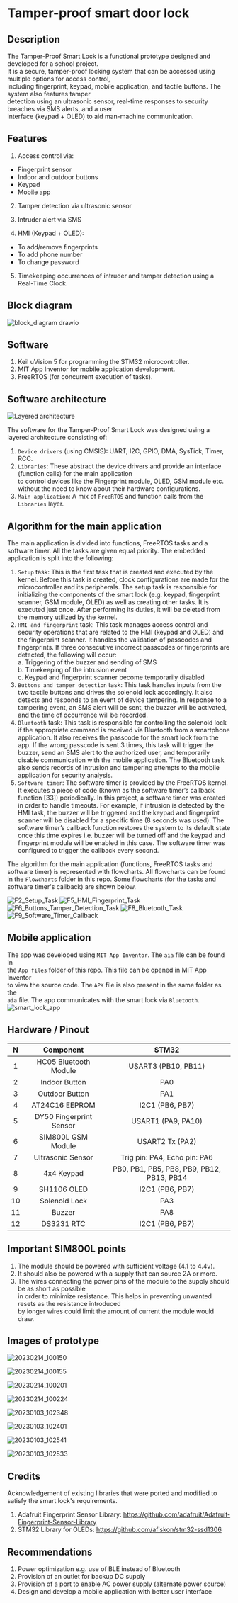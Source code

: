 # Tamper-proof smart door lock  

## Description  
The Tamper-Proof Smart Lock is a functional prototype designed and developed for a school project.   
It is a secure, tamper-proof locking system that can be accessed using multiple options for access control,   
including fingerprint, keypad, mobile application, and tactile buttons. The system also features tamper   
detection using an ultrasonic sensor, real-time responses to security breaches via SMS alerts, and a user   
interface (keypad + OLED) to aid man-machine communication.  

## Features  
1. Access control via:  
- Fingerprint sensor  
- Indoor and outdoor buttons  
- Keypad  
- Mobile app  
2. Tamper detection via ultrasonic sensor  

3. Intruder alert via SMS  

4. HMI (Keypad + OLED):    
- To add/remove fingerprints  
- To add phone number   
- To change password   

5. Timekeeping occurrences of intruder and tamper detection using a Real-Time Clock.         

## Block diagram  
![block_diagram drawio](https://user-images.githubusercontent.com/46250887/219887347-b687955b-d9e1-4335-9081-6a45ee540765.png)   

## Software  
1. Keil uVision 5 for programming the STM32 microcontroller.  
2. MIT App Inventor for mobile application development.   
3. FreeRTOS (for concurrent execution of tasks).   

## Software architecture  
![Layered architecture](https://user-images.githubusercontent.com/46250887/224175922-1c03e6f9-ef71-46db-a4cd-f25f12cb3bbb.png)  

The software for the Tamper-Proof Smart Lock was designed using a layered architecture consisting of:   

1. ``Device drivers`` (using CMSIS): UART, I2C, GPIO, DMA, SysTick, Timer, RCC.  
2. ``Libraries``: These abstract the device drivers and provide an interface (function calls) for the main application  
to control devices like the Fingerprint module, OLED, GSM module etc. without the need to know about their hardware configurations.  
3. ``Main application``: A mix of ``FreeRTOS`` and function calls from the ``Libraries`` layer.      

## Algorithm for the main application  
The main application is divided into functions, FreeRTOS tasks and a software timer. All the tasks are given equal priority. The embedded application is split into the following:  

1. ``Setup`` task: This is the first task that is created and executed by the kernel. Before this task is created, clock configurations are made for the microcontroller and its peripherals. The setup task is responsible for initializing the components of the smart lock (e.g. keypad, fingerprint scanner, GSM module, OLED) as well as creating other tasks. It is executed just once. After performing its duties, it will be deleted from the memory utilized by the kernel.  
2. ``HMI and fingerprint`` task: This task manages access control and security operations that are related to the HMI (keypad and OLED) and the fingerprint scanner. It handles the validation of passcodes and fingerprints. If three consecutive incorrect passcodes or fingerprints are detected, the following will occur:  
  a. Triggering of the buzzer and sending of SMS  
  b. Timekeeping of the intrusion event  
  c. Keypad and fingerprint scanner become temporarily disabled  
3. ``Buttons and tamper detection`` task: This task handles inputs from the two tactile buttons and drives the solenoid lock accordingly. It also detects and responds to an event of device tampering. In response to a tampering event, an SMS alert will be sent, the buzzer will be activated, and the time of occurrence will be recorded.    
4. ``Bluetooth`` task: This task is responsible for controlling the solenoid lock if the appropriate command is received via Bluetooth from a smartphone application. It also receives the passcode for the smart lock from the app. If the wrong passcode is sent 3 times, this task will trigger the buzzer, send an SMS alert to the authorized user, and temporarily disable communication with the mobile application. The Bluetooth task also sends records of intrusion and tampering attempts to the mobile application for security analysis.  
5. ``Software timer``: The software timer is provided by the FreeRTOS kernel. It executes a piece of code (known as the software timer’s callback function [33]) periodically. In this project, a software timer was created in order to handle timeouts. For example, if intrusion is detected by the HMI task, the buzzer will be triggered and the keypad and fingerprint scanner will be disabled for a specific time (8 seconds was used). The software timer’s callback function restores the system to its default state once this time expires i.e. buzzer will be turned off and the keypad and fingerprint module will be enabled in this case. The software timer was configured to trigger the callback every second.  

The algorithm for the main application (functions, FreeRTOS tasks and software timer) is represented with flowcharts. All flowcharts can be found in the ``Flowcharts`` folder in this repo. Some flowcharts (for the tasks and software timer's callback) are shown below.  

![F2_Setup_Task](https://user-images.githubusercontent.com/46250887/226142894-350011ef-5e51-4ae0-91ef-b2a3f26ded06.png) ![F5_HMI_Fingerprint_Task](https://user-images.githubusercontent.com/46250887/226142899-ce99c769-a29f-498c-9dac-63e7bccfa13c.png) ![F6_Buttons_Tamper_Detection_Task](https://user-images.githubusercontent.com/46250887/226142919-4cb7385c-01e4-4b01-af2b-87e6214a570e.png) ![F8_Bluetooth_Task](https://user-images.githubusercontent.com/46250887/226142926-9396477c-d80d-446c-a15b-9d8ffaf74dc0.png) ![F9_Software_Timer_Callback](https://user-images.githubusercontent.com/46250887/226142933-933fd40e-9cfb-4ee1-bf37-3ad427eab305.png)  

## Mobile application  
The app was developed using ``MIT App Inventor``. The ``aia`` file can be found in  
the ``App files`` folder of this repo. This file can be opened in MIT App Inventor  
to view the source code. The ``APK`` file is also present in the same folder as the  
``aia`` file. The app communicates with the smart lock via ``Bluetooth``.  
![smart_lock_app](https://user-images.githubusercontent.com/46250887/223219502-15954848-4aee-4515-b2ed-a8cfea6cb61c.jpg)   

## Hardware / Pinout
|  N   |  Component     | STM32                            |  
| :------: | :------: | :------: |  
1   |   HC05 Bluetooth Module     |  USART3 (PB10, PB11)                           |   
2   |   Indoor Button       |  PA0                            |   
3   |   Outdoor Button       |  PA1   |  
4   |   AT24C16 EEPROM       |  I2C1 (PB6, PB7)   |    
5   |   DY50 Fingerprint Sensor   | USART1 (PA9, PA10)   |   
6   |   SIM800L GSM Module      |   USART2 Tx (PA2)   |   
7   |   Ultrasonic Sensor           |   Trig pin: PA4, Echo pin: PA6   |     
8   |   4x4 Keypad       |  PB0, PB1, PB5, PB8, PB9, PB12, PB13, PB14  |     
9   |   SH1106  OLED    |   I2C1 (PB6, PB7)  |   
10  |   Solenoid Lock   |   PA3   |     
11  |   Buzzer      |   PA8   |     
12  |   DS3231  RTC   |   I2C1 (PB6, PB7)  |   

## Important SIM800L points  
1. The module should be powered with sufficient voltage (4.1 to 4.4v).  
2. It should also be powered with a supply that can source 2A or more.  
3. The wires connecting the power pins of the module to the supply should be as short as possible   
in order to minimize resistance. This helps in preventing unwanted resets as the resistance introduced    
by longer wires could limit the amount of current the module would draw.   

## Images of prototype  

![20230214_100150](https://user-images.githubusercontent.com/46250887/218695341-854c8ac2-5f41-40c8-8c51-136155ccb4ab.jpg)

![20230214_100155](https://user-images.githubusercontent.com/46250887/218695788-5e97ac57-4694-493b-84dd-bd5a98e1836b.jpg)

![20230214_100201](https://user-images.githubusercontent.com/46250887/218695384-c2354e53-0bb2-4330-9c62-f33aa4c8f0eb.jpg)

![20230214_100224](https://user-images.githubusercontent.com/46250887/218695462-d884f2eb-eaef-4798-b935-7daa5b8e202b.jpg)

![20230103_102348](https://user-images.githubusercontent.com/46250887/210335882-975661a0-fde1-4a5d-8249-8ec0525b2334.jpg)  

![20230103_102401](https://user-images.githubusercontent.com/46250887/210335912-574271c0-df18-410e-85a2-cb47c12eabd1.jpg)  

![20230103_102541](https://user-images.githubusercontent.com/46250887/210335947-0569a6c0-065f-4610-aa5f-1f1278c975b3.jpg)  

![20230103_102533](https://user-images.githubusercontent.com/46250887/210335978-96057d95-0fb2-41ab-ae00-ca529f5605fd.jpg)  

## Credits  
Acknowledgement of existing libraries that were ported and modified to satisfy the smart lock's requirements.   
1. Adafruit Fingerprint Sensor Library: https://github.com/adafruit/Adafruit-Fingerprint-Sensor-Library  
2. STM32 Library for OLEDs: https://github.com/afiskon/stm32-ssd1306  

## Recommendations  
1. Power optimization e.g. use of BLE instead of Bluetooth 
2. Provision of an outlet for backup DC supply  
3. Provision of a port to enable AC power supply (alternate power source)  
4. Design and develop a mobile application with better user interface  

